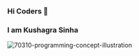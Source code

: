 ### Hi Coders 👋
### I am Kushagra Sinha 

<!--
**Kushagra-2006/Kushagra-2006** is a ✨ _special_ ✨ repository because its `README.md` (this file) appears on your GitHub profile.


Here are some ideas to get you started:

- 🔭 I’m currently working on ...
- 🌱 I’m currently learning ...
- 👯 I’m looking to collaborate on ...
- 🤔 I’m looking for help with ...
- 💬 Ask me about ...
- 📫 How to reach me: ...
- 😄 Pronouns: ...
- ⚡ Fun fact: ...
-->

![70310-programming-concept-illustration](https://user-images.githubusercontent.com/82722802/133785454-9b2c72a7-1db3-475a-9731-3e38dbee73c2.gif)

